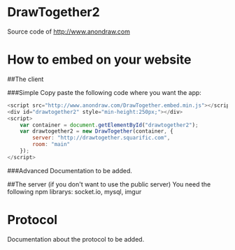 DrawTogether2
=============

Source code of http://www.anondraw.com

How to embed on your website
============================

##The client

###Simple
Copy paste the following code where you want the app:
```js
<script src="http://www.anondraw.com/DrawTogether.embed.min.js"></script>
<div id="drawtogether2" style="min-height:250px;"></div>
<script>
	var container = document.getElementById("drawtogether2");
    var drawtogether2 = new DrawTogether(container, {
    	server: "http://drawtogether.squarific.com",
    	room: "main"
    });
</script>
```
###Advanced
Documentation to be added.

##The server (if you don't want to use the public server)
You need the following npm librarys: socket.io, mysql, imgur

Protocol
========

Documentation about the protocol to be added.